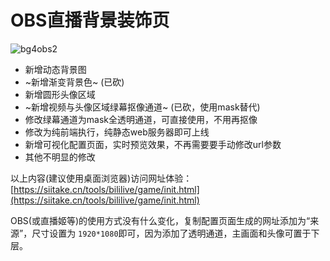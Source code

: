 # OBS直播背景装饰页

![bg4obs2](https://blog.siitake.cn/usr/uploads/2022/04/4240259048.svg)

* 新增动态背景图
* ~新增渐变背景色~ (已砍)
* 新增圆形头像区域
* ~新增视频与头像区域绿幕抠像通道~ (已砍，使用mask替代)
* 修改绿幕通道为mask全透明通道，可直接使用，不用再抠像
* 修改为纯前端执行，纯静态web服务器即可上线
* 新增可视化配置页面，实时预览效果，不再需要要手动修改url参数
* 其他不明显的修改

以上内容(建议使用桌面浏览器)访问网址体验：[https://siitake.cn/tools/bililive/game/init.html](https://siitake.cn/tools/bililive/game/init.html)

OBS(或直播姬等)的使用方式没有什么变化，复制配置页面生成的网址添加为“来源”，尺寸设置为 `1920*1080`即可，因为添加了透明通道，主画面和头像可置于下层。
